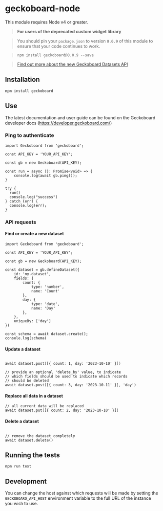 # geckoboard-node

This module requires Node v4 or greater.

> **For users of the deprecated custom widget library**

> You should pin your `package.json` to version `0.0.9` of this module to ensure that your code continues to work.

> `npm install geckoboard@0.0.9 --save`

> [Find out more about the new Geckoboard Datasets API](https://community.geckoboard.com/t/help-test-geckoboards-new-approach-to-custom-widgets/179)

## Installation

```
npm install geckoboard
```

## Use

The latest documentation and user guide can be found on the Geckoboard developer docs (https://developer.geckoboard.com/) 

### Ping to authenticate

```
import Geckoboard from 'geckoboard';

const API_KEY = 'YOUR_API_KEY';

const gb = new Geckoboard(API_KEY);

const run = async (): Promise<void> => {
    console.log(await gb.ping());
}

try {
  run()
  console.log("success")
} catch (err) {
  console.log(err); 
}
```


### API requests

#### Find or create a new dataset

```
import Geckoboard from 'geckoboard';

const API_KEY = 'YOUR_API_KEY';

const gb = new Geckoboard(API_KEY);

const dataset = gb.defineDataset({
    id: 'my.dataset',
    fields: {
        count: {
            type: 'number',
            name: 'Count'
        },
        day: {
            type: 'date',
            name: 'Day'
        },
    },
    uniqueBy: ['day']
})

const schema = await dataset.create();
console.log(schema)
```

#### Update a dataset
```

await dataset.post([{ count: 1, day: '2023-10-10' }])

// provide an optional 'delete_by' value, to indicate 
// which fields should be used to indicate which records
// should be deleted
await dataset.post([{ count: 3, day: '2023-10-11' }], 'day')
```

#### Replace all data in a dataset
```
// all current data will be replaced
await dataset.put([{ count: 2, day: '2023-10-10' }])

```
#### Delete a dataset
```

// remove the dataset completely
await dataset.delete()

```

## Running the tests

```
npm run test
```

## Development

You can change the host against which requests will be made by setting the `GECKOBOARD_API_HOST` environment variable to the full URL of the instance you wish to use.
